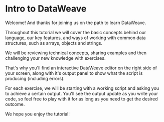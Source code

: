 # Intro to DataWeave

Welcome! And thanks for joining us on the path to learn DataWeave.

Throughout this tutorial we will cover the basic concepts behind our language, our key features, and ways of working with common data structures, such as arrays, objects and strings.

We will be reviewing technical concepts, sharing examples and then challenging your new knowledge with exercises.

That's why you'll find an interactive DataWeave editor on the right side of your screen, along with it's output panel to show what the script is producing (including errors).

For each exercise, we will be starting with a working script and asking you to achieve a certain output. You'll see the output update as you write your code, so feel free to play with it for as long as you need to get the desired outcome.

We hope you enjoy the tutorial!
